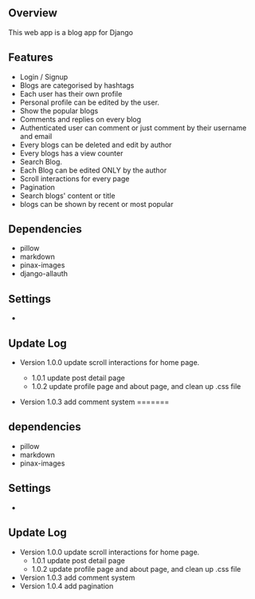 ## Overview

This web app is a blog app for Django

## Features

* Login / Signup
* Blogs are categorised by hashtags
* Each user has their own profile
* Personal profile can be edited by the user.
* Show the popular blogs
* Comments and replies on every blog
* Authenticated user can comment or just comment by their username and email
* Every blogs can be deleted and edit by author
* Every blogs has a view counter
* Search Blog.
* Each Blog can be edited ONLY by the author
* Scroll interactions for every page
* Pagination
* Search blogs' content or title
* blogs can be shown by recent or most popular

## Dependencies

* pillow
* markdown
* pinax-images
* django-allauth



## Settings

* 

## Update Log

* Version 1.0.0  update scroll interactions for home page. 
  * 1.0.1 update post detail page
  * 1.0.2 update profile page and about page, and clean up .css file

* Version 1.0.3 add comment system
=======
## dependencies

* pillow
* markdown
* pinax-images



## Settings

* 

## Update Log

* Version 1.0.0  update scroll interactions for home page. 
  * 1.0.1 update post detail page
  * 1.0.2 update profile page and about page, and clean up .css file
* Version 1.0.3 add comment system
* Version 1.0.4 add pagination